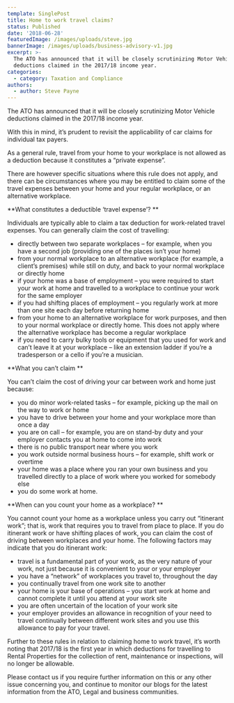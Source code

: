 ```yaml
---
template: SinglePost
title: Home to work travel claims?
status: Published
date: '2018-06-28'
featuredImage: /images/uploads/steve.jpg
bannerImage: /images/uploads/business-advisory-v1.jpg
excerpt: >-
  The ATO has announced that it will be closely scrutinizing Motor Vehicle
  deductions claimed in the 2017/18 income year.
categories:
  - category: Taxation and Compliance
authors:
  - author: Steve Payne
---
```

The ATO has announced that it will be closely scrutinizing Motor Vehicle deductions claimed in the 2017/18 income year.

With this in mind, it’s prudent to revisit the applicability of car claims for individual tax payers.

As a general rule, travel from your home to your workplace is not allowed as a deduction because it constitutes a “private expense”.

There are however specific situations where this rule does not apply, and there can be circumstances where you may be entitled to claim some of the travel expenses between your home and your regular workplace, or an alternative workplace.

**What constitutes a deductible ‘travel expense’?
**

Individuals are typically able to claim a tax deduction for work-related travel expenses. You can generally claim the cost of travelling:

* directly between two separate workplaces – for example, when you have a second job (providing one of the places isn’t your home)
* from your normal workplace to an alternative workplace (for example, a client’s premises) while still on duty, and back to your normal workplace or directly home
* if your home was a base of employment – you were required to start your work at home and travelled to a workplace to continue your work for the same employer
* if you had shifting places of employment – you regularly work at more than one site each day before returning home
* from your home to an alternative workplace for work purposes, and then to your normal workplace or directly home. This does not apply where the alternative workplace has become a regular workplace
* if you need to carry bulky tools or equipment that you used for work and can’t leave it at your workplace – like an extension ladder if you’re a tradesperson or a cello if you’re a musician.

**What you can’t claim
**

You can’t claim the cost of driving your car between work and home just because:

* you do minor work-related tasks – for example, picking up the mail on the way to work or home
* you have to drive between your home and your workplace more than once a day
* you are on call – for example, you are on stand-by duty and your employer contacts you at home to come into work
* there is no public transport near where you work
* you work outside normal business hours – for example, shift work or overtime
* your home was a place where you ran your own business and you travelled directly to a place of work where you worked for somebody else
* you do some work at home.

**When can you count your home as a workplace?
**

You cannot count your home as a workplace unless you carry out “itinerant work”; that is, work that requires you to travel from place to place. If you do itinerant work or have shifting places of work, you can claim the cost of driving between workplaces and your home. The following factors may indicate that you do itinerant work:

* travel is a fundamental part of your work, as the very nature of your work, not just because it is convenient to your or your employer
* you have a “network” of workplaces you travel to, throughout the day
* you continually travel from one work site to another
* your home is your base of operations – you start work at home and cannot complete it until you attend at your work site
* you are often uncertain of the location of your work site
* your employer provides an allowance in recognition of your need to travel continually between different work sites and you use this allowance to pay for your travel.

Further to these rules in relation to claiming home to work travel, it’s worth noting that 2017/18 is the first year in which deductions for travelling to Rental Properties for the collection of rent, maintenance or inspections, will no longer be allowable.

Please contact us if you require further information on this or any other issue concerning you, and continue to monitor our blogs for the latest information from the ATO, Legal and business communities.
